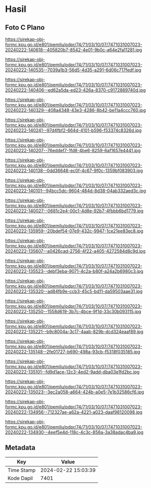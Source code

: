 # Hasil

## Foto C Plano

https://sirekap-obj-formc.kpu.go.id/e801/pemilu/pdpr/74/71/03/10/07/7471031007023-20240222-140618--405820b7-8542-4e01-9b0c-a64e2fa11281.jpg

https://sirekap-obj-formc.kpu.go.id/e801/pemilu/pdpr/74/71/03/10/07/7471031007023-20240222-140535--7039a1b3-56d5-4d35-a291-6d06c717fedf.jpg

https://sirekap-obj-formc.kpu.go.id/e801/pemilu/pdpr/74/71/03/10/07/7471031007023-20240222-140406--ed62a5da-ed23-426a-8370-c9172889740d.jpg

https://sirekap-obj-formc.kpu.go.id/e801/pemilu/pdpr/74/71/03/10/07/7471031007023-20240222-140329--408a4348-43e3-4286-8b42-be11a4ccc760.jpg

https://sirekap-obj-formc.kpu.go.id/e801/pemilu/pdpr/74/71/03/10/07/7471031007023-20240222-140241--97d4fbf2-664d-4101-b596-f53374c8326d.jpg

https://sirekap-obj-formc.kpu.go.id/e801/pemilu/pdpr/74/71/03/10/07/7471031007023-20240222-140207--76eddef7-1fd8-4be6-8259-6af1657e4441.jpg

https://sirekap-obj-formc.kpu.go.id/e801/pemilu/pdpr/74/71/03/10/07/7471031007023-20240222-140138--0dd36648-ec0f-4c67-9f0c-1359bf083903.jpg

https://sirekap-obj-formc.kpu.go.id/e801/pemilu/pdpr/74/71/03/10/07/7471031007023-20240222-140101--94bcc5dc-9604-484d-8d38-04ab332aed3c.jpg

https://sirekap-obj-formc.kpu.go.id/e801/pemilu/pdpr/74/71/03/10/07/7471031007023-20240222-140027--0681c2e4-00c1-4d8e-92b7-4fbbb6bd1779.jpg

https://sirekap-obj-formc.kpu.go.id/e801/pemilu/pdpr/74/71/03/10/07/7471031007023-20240222-135959--20bdef54-07e9-432c-9947-1ce21ee83ec8.jpg

https://sirekap-obj-formc.kpu.go.id/e801/pemilu/pdpr/74/71/03/10/07/7471031007023-20240222-135607--a0426cad-2756-4f22-a405-4272584d8c9d.jpg

https://sirekap-obj-formc.kpu.go.id/e801/pemilu/pdpr/74/71/03/10/07/7471031007023-20240222-135523--debf3eba-9071-4c2a-b80f-a24a2b6980c3.jpg

https://sirekap-obj-formc.kpu.go.id/e801/pemilu/pdpr/74/71/03/10/07/7471031007023-20240222-135320--ad84fb9e-ccb3-45c5-bd11-da59503aae31.jpg

https://sirekap-obj-formc.kpu.go.id/e801/pemilu/pdpr/74/71/03/10/07/7471031007023-20240222-135250--1558d619-3b7c-4bce-9f1d-33c30b093115.jpg

https://sirekap-obj-formc.kpu.go.id/e801/pemilu/pdpr/74/71/03/10/07/7471031007023-20240222-135221--b9c8004a-3c17-4aab-829b-dcd324eaaf89.jpg

https://sirekap-obj-formc.kpu.go.id/e801/pemilu/pdpr/74/71/03/10/07/7471031007023-20240222-135148--2fe01727-b690-498a-93cb-f5318f035185.jpg

https://sirekap-obj-formc.kpu.go.id/e801/pemilu/pdpr/74/71/03/10/07/7471031007023-20240222-135101--fd9d1ace-12c3-4ed2-9add-dba03e1fd2bc.jpg

https://sirekap-obj-formc.kpu.go.id/e801/pemilu/pdpr/74/71/03/10/07/7471031007023-20240222-135023--3ec2a058-a664-424b-a0e5-7e1b32586cf6.jpg

https://sirekap-obj-formc.kpu.go.id/e801/pemilu/pdpr/74/71/03/10/07/7471031007023-20240222-134956--712327ae-a62a-4221-a023-daaf98120098.jpg

https://sirekap-obj-formc.kpu.go.id/e801/pemilu/pdpr/74/71/03/10/07/7471031007023-20240222-134930--4eef5e4d-118c-4c3c-856a-3a38adac4ba9.jpg


## Metadata

| Key        | Value               |
| ---------- | ------------------- |
| Time Stamp | 2024-02-22 15:03:39 |
| Kode Dapil | 7401                |



